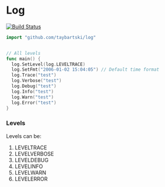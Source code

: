 # Log

[![Build Status](https://travis-ci.org/taybartski/log.svg)](https://travis-ci.org/taybartski/log)

```go
import "github.com/taybartski/log"


// All levels
func main() {
  log.SetLevel(log.LEVELTRACE)
  log.SetFmt("2006-01-02 15:04:05") // Default time format
  log.Trace("test")
  log.Verbose("test")
  log.Debug("test")
  log.Info("test")
  log.Warn("test")
  log.Error("test")
}
```

### Levels
Levels can be:
1)	LEVELTRACE
1)	LEVELVERBOSE
1)	LEVELDEBUG
1)	LEVELINFO
1)	LEVELWARN
1)	LEVELERROR
